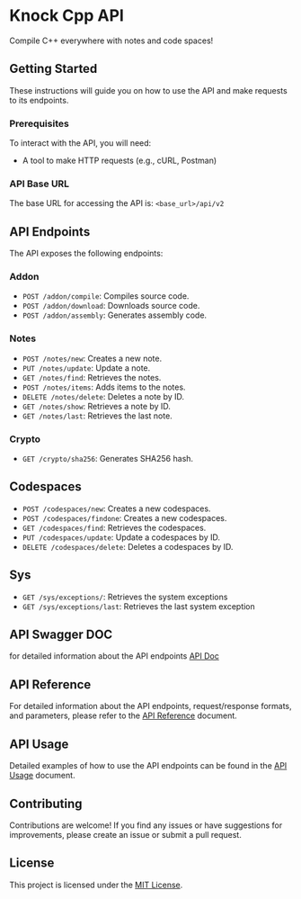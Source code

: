 
# Knock Cpp API

Compile C++ everywhere with notes and code spaces!

## Getting Started

These instructions will guide you on how to use the API and make requests to its endpoints.

### Prerequisites

To interact with the API, you will need:

- A tool to make HTTP requests (e.g., cURL, Postman)

### API Base URL

The base URL for accessing the API is: `<base_url>/api/v2`

## API Endpoints

The API exposes the following endpoints:

### Addon

- `POST /addon/compile`: Compiles source code.
- `POST /addon/download`: Downloads source code.
- `POST /addon/assembly`: Generates assembly code.

### Notes

- `POST /notes/new`: Creates a new note.
- `PUT /notes/update`: Update a note.
- `GET /notes/find`: Retrieves the notes.
- `POST /notes/items`: Adds items to the notes.
- `DELETE /notes/delete`: Deletes a note by ID.
- `GET /notes/show`: Retrieves a note by ID.
- `GET /notes/last`: Retrieves the last note.

### Crypto

- `GET /crypto/sha256`: Generates SHA256 hash.

## Codespaces

- `POST /codespaces/new`: Creates a new codespaces.
- `POST /codespaces/findone`: Creates a new codespaces.
- `GET /codespaces/find`: Retrieves the codespaces.
- `PUT /codespaces/update`: Update a codespaces by ID.
- `DELETE /codespaces/delete`: Deletes a codespaces by ID.

## Sys

- `GET /sys/exceptions/`: Retrieves the system exceptions
- `GET /sys/exceptions/last`: Retrieves the last system exception


## API Swagger DOC

for detailed information about the API endpoints
[API Doc](https://github.com/scyth3-c/knock-cpp-API/blob/master/Doc/Knock-Cpp-API-DOC.yaml)


## API Reference

For detailed information about the API endpoints, request/response formats, and parameters, please refer to the [API Reference](https://github.com/scyth3-c/knock-cpp-API/blob/master/Doc/api-reference.md) document.


## API Usage

Detailed examples of how to use the API endpoints can be found in the [API Usage](https://github.com/scyth3-c/knock-cpp-API/blob/master/Doc/api-usage.md) document.


## Contributing

Contributions are welcome! If you find any issues or have suggestions for improvements, please create an issue or submit a pull request.

## License

This project is licensed under the [MIT License](LICENSE).
